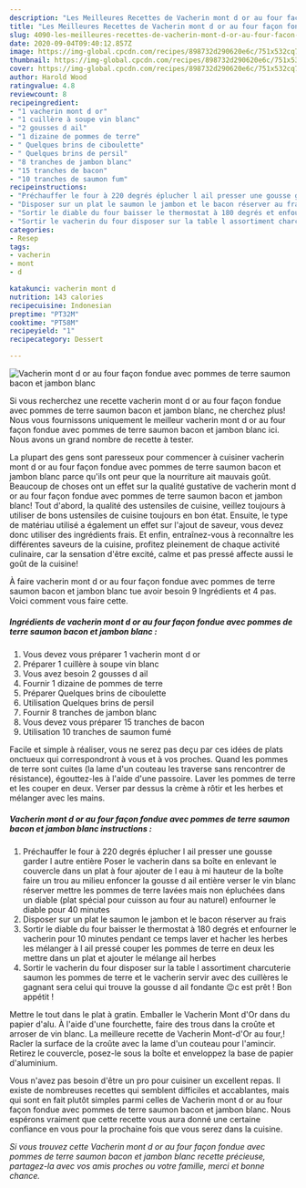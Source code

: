 ```yaml
---
description: "Les Meilleures Recettes de Vacherin mont d or au four façon fondue avec pommes de terre saumon bacon et jambon blanc"
title: "Les Meilleures Recettes de Vacherin mont d or au four façon fondue avec pommes de terre saumon bacon et jambon blanc"
slug: 4090-les-meilleures-recettes-de-vacherin-mont-d-or-au-four-facon-fondue-avec-pommes-de-terre-saumon-bacon-et-jambon-blanc
date: 2020-09-04T09:40:12.857Z
image: https://img-global.cpcdn.com/recipes/898732d290620e6c/751x532cq70/vacherin-mont-d-or-au-four-facon-fondue-avec-pommes-de-terre-saumon-bacon-et-jambon-blanc-photo-principale-de-la-recette.jpg
thumbnail: https://img-global.cpcdn.com/recipes/898732d290620e6c/751x532cq70/vacherin-mont-d-or-au-four-facon-fondue-avec-pommes-de-terre-saumon-bacon-et-jambon-blanc-photo-principale-de-la-recette.jpg
cover: https://img-global.cpcdn.com/recipes/898732d290620e6c/751x532cq70/vacherin-mont-d-or-au-four-facon-fondue-avec-pommes-de-terre-saumon-bacon-et-jambon-blanc-photo-principale-de-la-recette.jpg
author: Harold Wood
ratingvalue: 4.8
reviewcount: 8
recipeingredient:
- "1 vacherin mont d or"
- "1 cuillère à soupe vin blanc"
- "2 gousses d ail"
- "1 dizaine de pommes de terre"
- " Quelques brins de ciboulette"
- " Quelques brins de persil"
- "8 tranches de jambon blanc"
- "15 tranches de bacon"
- "10 tranches de saumon fum"
recipeinstructions:
- "Préchauffer le four à 220 degrés éplucher l ail presser une gousse garder l autre entière Poser le vacherin dans sa boîte en enlevant le couvercle dans un plat à four ajouter de l eau à mi hauteur de la boîte faire un trou au milieu enfoncer la gousse d ail entière verser le vin blanc réserver mettre les pommes de terre lavées mais non épluchées dans un diable (plat spécial pour cuisson au four au naturel) enfourner le diable pour 40 minutes"
- "Disposer sur un plat le saumon le jambon et le bacon réserver au frais"
- "Sortir le diable du four baisser le thermostat à 180 degrés et enfourner le vacherin pour 10 minutes pendant ce temps laver et hacher les herbes les mélanger à l ail pressé couper les pommes de terre en deux les mettre dans un plat et ajouter le mélange ail herbes"
- "Sortir le vacherin du four disposer sur la table l assortiment charcuterie saumon les pommes de terre et le vacherin servir avec des cuillères le gagnant sera celui qui trouve la gousse d ail fondante 😉c est prêt ! Bon appétit !"
categories:
- Resep
tags:
- vacherin
- mont
- d

katakunci: vacherin mont d 
nutrition: 143 calories
recipecuisine: Indonesian
preptime: "PT32M"
cooktime: "PT58M"
recipeyield: "1"
recipecategory: Dessert

---
```



![Vacherin mont d or au four façon fondue avec pommes de terre saumon bacon et jambon blanc](https://img-global.cpcdn.com/recipes/898732d290620e6c/751x532cq70/vacherin-mont-d-or-au-four-facon-fondue-avec-pommes-de-terre-saumon-bacon-et-jambon-blanc-photo-principale-de-la-recette.jpg)

Si vous recherchez une recette vacherin mont d or au four façon fondue avec pommes de terre saumon bacon et jambon blanc, ne cherchez plus! Nous vous fournissons uniquement le meilleur vacherin mont d or au four façon fondue avec pommes de terre saumon bacon et jambon blanc ici. Nous avons un grand nombre de recette à tester.

La plupart des gens sont paresseux pour commencer à cuisiner vacherin mont d or au four façon fondue avec pommes de terre saumon bacon et jambon blanc parce qu'ils ont peur que la nourriture ait mauvais goût. Beaucoup de choses ont un effet sur la qualité gustative de vacherin mont d or au four façon fondue avec pommes de terre saumon bacon et jambon blanc! Tout d'abord, la qualité des ustensiles de cuisine, veillez toujours à utiliser de bons ustensiles de cuisine toujours en bon état. Ensuite, le type de matériau utilisé a également un effet sur l'ajout de saveur, vous devez donc utiliser des ingrédients frais. Et enfin, entraînez-vous à reconnaître les différentes saveurs de la cuisine, profitez pleinement de chaque activité culinaire, car la sensation d'être excité, calme et pas pressé affecte aussi le goût de la cuisine!

<!--inarticleads1-->

À faire vacherin mont d or au four façon fondue avec pommes de terre saumon bacon et jambon blanc tue avoir besoin 9 Ingrédients et 4 pas. Voici comment vous faire cette.

##### Ingrédients de vacherin mont d or au four façon fondue avec pommes de terre saumon bacon et jambon blanc :

1. Vous devez vous préparer 1 vacherin mont d or
1. Préparer 1 cuillère à soupe vin blanc
1. Vous avez besoin 2 gousses d ail
1. Fournir 1 dizaine de pommes de terre
1. Préparer  Quelques brins de ciboulette
1. Utilisation  Quelques brins de persil
1. Fournir 8 tranches de jambon blanc
1. Vous devez vous préparer 15 tranches de bacon
1. Utilisation 10 tranches de saumon fumé


Facile et simple à réaliser, vous ne serez pas deçu par ces idées de plats onctueux qui correspondront à vous et à vos proches. Quand les pommes de terre sont cuites (la lame d&#39;un couteau les traverse sans rencontrer de résistance), égouttez-les à l&#39;aide d&#39;une passoire. Laver les pommes de terre et les couper en deux. Verser par dessus la crème à rôtir et les herbes et mélanger avec les mains. 

<!--inarticleads2-->

##### Vacherin mont d or au four façon fondue avec pommes de terre saumon bacon et jambon blanc instructions :

1. Préchauffer le four à 220 degrés éplucher l ail presser une gousse garder l autre entière Poser le vacherin dans sa boîte en enlevant le couvercle dans un plat à four ajouter de l eau à mi hauteur de la boîte faire un trou au milieu enfoncer la gousse d ail entière verser le vin blanc réserver mettre les pommes de terre lavées mais non épluchées dans un diable (plat spécial pour cuisson au four au naturel) enfourner le diable pour 40 minutes
1. Disposer sur un plat le saumon le jambon et le bacon réserver au frais
1. Sortir le diable du four baisser le thermostat à 180 degrés et enfourner le vacherin pour 10 minutes pendant ce temps laver et hacher les herbes les mélanger à l ail pressé couper les pommes de terre en deux les mettre dans un plat et ajouter le mélange ail herbes
1. Sortir le vacherin du four disposer sur la table l assortiment charcuterie saumon les pommes de terre et le vacherin servir avec des cuillères le gagnant sera celui qui trouve la gousse d ail fondante 😉c est prêt ! Bon appétit !


Mettre le tout dans le plat à gratin. Emballer le Vacherin Mont d&#39;Or dans du papier d&#39;alu. À l&#39;aide d&#39;une fourchette, faire des trous dans la croûte et arroser de vin blanc. La meilleure recette de Vacherin Mont-d&#39;Or au four,! Racler la surface de la croûte avec la lame d&#39;un couteau pour l&#39;amincir. Retirez le couvercle, posez-le sous la boîte et enveloppez la base de papier d&#39;aluminium. 

<!--inarticleads1-->

<p>
Vous n'avez pas besoin d'être un pro pour cuisiner un excellent repas. Il existe de nombreuses recettes qui semblent difficiles et accablantes, mais qui sont en fait plutôt simples parmi celles de Vacherin mont d or au four façon fondue avec pommes de terre saumon bacon et jambon blanc. Nous espérons vraiment que cette recette vous aura donné une certaine confiance en vous pour la prochaine fois que vous serez dans la cuisine.
</p>

<p>
<i>Si vous trouvez cette Vacherin mont d or au four façon fondue avec pommes de terre saumon bacon et jambon blanc recette précieuse, partagez-la avec vos amis proches ou votre famille, merci et bonne chance.</i>
</p>
